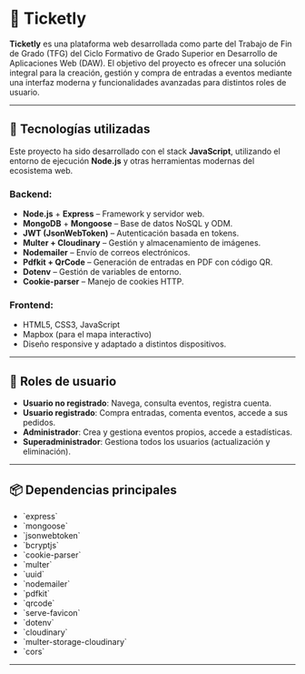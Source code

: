 
# 🎫 Ticketly

**Ticketly** es una plataforma web desarrollada como parte del Trabajo de Fin de Grado (TFG) del Ciclo Formativo de Grado Superior en Desarrollo de Aplicaciones Web (DAW). El objetivo del proyecto es ofrecer una solución integral para la creación, gestión y compra de entradas a eventos mediante una interfaz moderna y funcionalidades avanzadas para distintos roles de usuario.

---

## 🚀 Tecnologías utilizadas

Este proyecto ha sido desarrollado con el stack **JavaScript**, utilizando el entorno de ejecución **Node.js** y otras herramientas modernas del ecosistema web.

### Backend:
- **Node.js** + **Express** – Framework y servidor web.
- **MongoDB** + **Mongoose** – Base de datos NoSQL y ODM.
- **JWT (JsonWebToken)** – Autenticación basada en tokens.
- **Multer + Cloudinary** – Gestión y almacenamiento de imágenes.
- **Nodemailer** – Envío de correos electrónicos.
- **Pdfkit + QrCode** – Generación de entradas en PDF con código QR.
- **Dotenv** – Gestión de variables de entorno.
- **Cookie-parser** – Manejo de cookies HTTP.

### Frontend:
- HTML5, CSS3, JavaScript
- Mapbox (para el mapa interactivo)
- Diseño responsive y adaptado a distintos dispositivos.

---

## 👤 Roles de usuario

- **Usuario no registrado**: Navega, consulta eventos, registra cuenta.
- **Usuario registrado**: Compra entradas, comenta eventos, accede a sus pedidos.
- **Administrador**: Crea y gestiona eventos propios, accede a estadísticas.
- **Superadministrador**: Gestiona todos los usuarios (actualización y eliminación).

---

## 📦 Dependencias principales

- \`express\`
- \`mongoose\`
- \`jsonwebtoken\`
- \`bcryptjs\`
- \`cookie-parser\`
- \`multer\`
- \`uuid\`
- \`nodemailer\`
- \`pdfkit\`
- \`qrcode\`
- \`serve-favicon\`
- \`dotenv\`
- \`cloudinary\`
- \`multer-storage-cloudinary\`
- \`cors\`

---